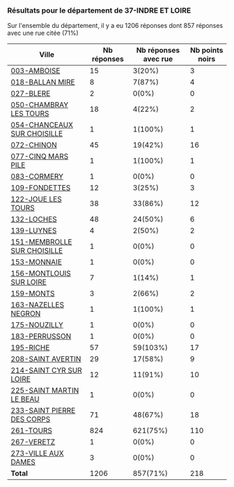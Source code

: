 ### Résultats pour le département de 37-INDRE ET LOIRE

Sur l'ensemble du département, il y a eu 1206 réponses dont 857 réponses avec une rue citée (71%)

| Ville | Nb réponses | Nb réponses avec rue | Nb points noirs |
|-------------|-------------|----------------------|-----------------|
|<a href='003-AMBOISE.md'>003-AMBOISE</a>|15|3(20%)|3|
|<a href='018-BALLAN MIRE.md'>018-BALLAN MIRE</a>|8|7(87%)|4|
|<a href='027-BLERE.md'>027-BLERE</a>|2|0(0%)|0|
|<a href='050-CHAMBRAY LES TOURS.md'>050-CHAMBRAY LES TOURS</a>|18|4(22%)|2|
|<a href='054-CHANCEAUX SUR CHOISILLE.md'>054-CHANCEAUX SUR CHOISILLE</a>|1|1(100%)|1|
|<a href='072-CHINON.md'>072-CHINON</a>|45|19(42%)|16|
|<a href='077-CINQ MARS PILE.md'>077-CINQ MARS PILE</a>|1|1(100%)|1|
|<a href='083-CORMERY.md'>083-CORMERY</a>|1|0(0%)|0|
|<a href='109-FONDETTES.md'>109-FONDETTES</a>|12|3(25%)|3|
|<a href='122-JOUE LES TOURS.md'>122-JOUE LES TOURS</a>|38|33(86%)|12|
|<a href='132-LOCHES.md'>132-LOCHES</a>|48|24(50%)|6|
|<a href='139-LUYNES.md'>139-LUYNES</a>|4|2(50%)|2|
|<a href='151-MEMBROLLE SUR CHOISILLE.md'>151-MEMBROLLE SUR CHOISILLE</a>|1|0(0%)|0|
|<a href='153-MONNAIE.md'>153-MONNAIE</a>|1|0(0%)|0|
|<a href='156-MONTLOUIS SUR LOIRE.md'>156-MONTLOUIS SUR LOIRE</a>|7|1(14%)|1|
|<a href='159-MONTS.md'>159-MONTS</a>|3|2(66%)|2|
|<a href='163-NAZELLES NEGRON.md'>163-NAZELLES NEGRON</a>|1|1(100%)|1|
|<a href='175-NOUZILLY.md'>175-NOUZILLY</a>|1|0(0%)|0|
|<a href='183-PERRUSSON.md'>183-PERRUSSON</a>|1|0(0%)|0|
|<a href='195-RICHE.md'>195-RICHE</a>|57|59(103%)|17|
|<a href='208-SAINT AVERTIN.md'>208-SAINT AVERTIN</a>|29|17(58%)|9|
|<a href='214-SAINT CYR SUR LOIRE.md'>214-SAINT CYR SUR LOIRE</a>|12|11(91%)|10|
|<a href='225-SAINT MARTIN LE BEAU.md'>225-SAINT MARTIN LE BEAU</a>|1|0(0%)|0|
|<a href='233-SAINT PIERRE DES CORPS.md'>233-SAINT PIERRE DES CORPS</a>|71|48(67%)|18|
|<a href='261-TOURS.md'>261-TOURS</a>|824|621(75%)|110|
|<a href='267-VERETZ.md'>267-VERETZ</a>|1|0(0%)|0|
|<a href='273-VILLE AUX DAMES.md'>273-VILLE AUX DAMES</a>|3|0(0%)|0|
| **Total** |1206|857(71%)|218|
